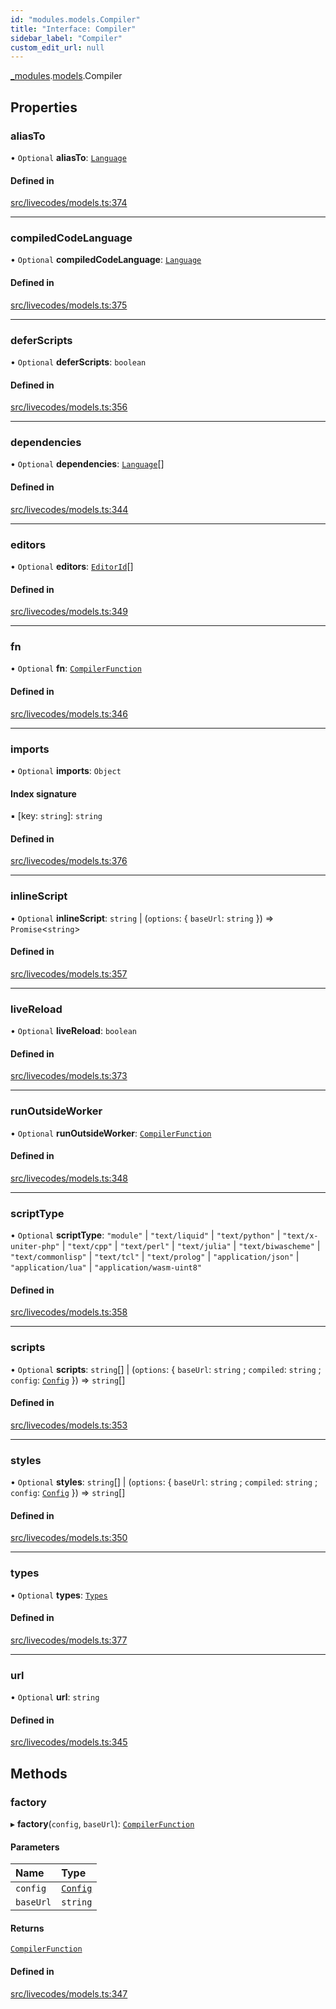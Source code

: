 ```yaml
---
id: "modules.models.Compiler"
title: "Interface: Compiler"
sidebar_label: "Compiler"
custom_edit_url: null
---
```


[_modules](../modules/modules.md).[models](../namespaces/modules.models.md).Compiler

## Properties

### aliasTo

• `Optional` **aliasTo**: [`Language`](../namespaces/modules.models.md#language)

#### Defined in

[src/livecodes/models.ts:374](https://github.com/live-codes/livecodes/blob/0b19ad3/src/livecodes/models.ts#L374)

___

### compiledCodeLanguage

• `Optional` **compiledCodeLanguage**: [`Language`](../namespaces/modules.models.md#language)

#### Defined in

[src/livecodes/models.ts:375](https://github.com/live-codes/livecodes/blob/0b19ad3/src/livecodes/models.ts#L375)

___

### deferScripts

• `Optional` **deferScripts**: `boolean`

#### Defined in

[src/livecodes/models.ts:356](https://github.com/live-codes/livecodes/blob/0b19ad3/src/livecodes/models.ts#L356)

___

### dependencies

• `Optional` **dependencies**: [`Language`](../namespaces/modules.models.md#language)[]

#### Defined in

[src/livecodes/models.ts:344](https://github.com/live-codes/livecodes/blob/0b19ad3/src/livecodes/models.ts#L344)

___

### editors

• `Optional` **editors**: [`EditorId`](../namespaces/modules.models.md#editorid)[]

#### Defined in

[src/livecodes/models.ts:349](https://github.com/live-codes/livecodes/blob/0b19ad3/src/livecodes/models.ts#L349)

___

### fn

• `Optional` **fn**: [`CompilerFunction`](../namespaces/modules.models.md#compilerfunction)

#### Defined in

[src/livecodes/models.ts:346](https://github.com/live-codes/livecodes/blob/0b19ad3/src/livecodes/models.ts#L346)

___

### imports

• `Optional` **imports**: `Object`

#### Index signature

▪ [key: `string`]: `string`

#### Defined in

[src/livecodes/models.ts:376](https://github.com/live-codes/livecodes/blob/0b19ad3/src/livecodes/models.ts#L376)

___

### inlineScript

• `Optional` **inlineScript**: `string` \| (`options`: { `baseUrl`: `string`  }) => `Promise`<`string`\>

#### Defined in

[src/livecodes/models.ts:357](https://github.com/live-codes/livecodes/blob/0b19ad3/src/livecodes/models.ts#L357)

___

### liveReload

• `Optional` **liveReload**: `boolean`

#### Defined in

[src/livecodes/models.ts:373](https://github.com/live-codes/livecodes/blob/0b19ad3/src/livecodes/models.ts#L373)

___

### runOutsideWorker

• `Optional` **runOutsideWorker**: [`CompilerFunction`](../namespaces/modules.models.md#compilerfunction)

#### Defined in

[src/livecodes/models.ts:348](https://github.com/live-codes/livecodes/blob/0b19ad3/src/livecodes/models.ts#L348)

___

### scriptType

• `Optional` **scriptType**: ``"module"`` \| ``"text/liquid"`` \| ``"text/python"`` \| ``"text/x-uniter-php"`` \| ``"text/cpp"`` \| ``"text/perl"`` \| ``"text/julia"`` \| ``"text/biwascheme"`` \| ``"text/commonlisp"`` \| ``"text/tcl"`` \| ``"text/prolog"`` \| ``"application/json"`` \| ``"application/lua"`` \| ``"application/wasm-uint8"``

#### Defined in

[src/livecodes/models.ts:358](https://github.com/live-codes/livecodes/blob/0b19ad3/src/livecodes/models.ts#L358)

___

### scripts

• `Optional` **scripts**: `string`[] \| (`options`: { `baseUrl`: `string` ; `compiled`: `string` ; `config`: [`Config`](main.Config.md)  }) => `string`[]

#### Defined in

[src/livecodes/models.ts:353](https://github.com/live-codes/livecodes/blob/0b19ad3/src/livecodes/models.ts#L353)

___

### styles

• `Optional` **styles**: `string`[] \| (`options`: { `baseUrl`: `string` ; `compiled`: `string` ; `config`: [`Config`](main.Config.md)  }) => `string`[]

#### Defined in

[src/livecodes/models.ts:350](https://github.com/live-codes/livecodes/blob/0b19ad3/src/livecodes/models.ts#L350)

___

### types

• `Optional` **types**: [`Types`](modules.models.Types.md)

#### Defined in

[src/livecodes/models.ts:377](https://github.com/live-codes/livecodes/blob/0b19ad3/src/livecodes/models.ts#L377)

___

### url

• `Optional` **url**: `string`

#### Defined in

[src/livecodes/models.ts:345](https://github.com/live-codes/livecodes/blob/0b19ad3/src/livecodes/models.ts#L345)

## Methods

### factory

▸ **factory**(`config`, `baseUrl`): [`CompilerFunction`](../namespaces/modules.models.md#compilerfunction)

#### Parameters

| Name | Type |
| :------ | :------ |
| `config` | [`Config`](main.Config.md) |
| `baseUrl` | `string` |

#### Returns

[`CompilerFunction`](../namespaces/modules.models.md#compilerfunction)

#### Defined in

[src/livecodes/models.ts:347](https://github.com/live-codes/livecodes/blob/0b19ad3/src/livecodes/models.ts#L347)
